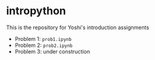 # intropython

This is the repository for Yoshi's introduction assignments

- Problem 1: `prob1.ipynb` 
- Problem 2: `prob2.ipynb`
- Problem 3: under construction 